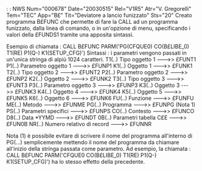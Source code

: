  :  : NWS Num="000678" Date="20030515" Rel="V1R5" Atr="V. Gregorelli" Tem="TEC" App="B£" Tit="Deviatore a lancio funizzato" Sts="20"
Creato programma B£FUNC che permette di fare la CALL ad un programma funizzato, dalla linea di comando, o in un'opzione di menu, specificando i valori della £FUNDS1 tramite una apposita sintassi.

Esempio di chiamata : 
CALL B£FUNC PARM('PG(CFQUE0) CO(B£LIBE_0) T1(RE) P1(Q-) K1(SETUP_CFG)') Sintassi : 
i parametri vengono passati in un'unica stringa di alpiù 1024 caratteri.
T1(..)  Tipo oggetto 1             --->>  £FUNT1
P1(..)  Parametro oggetto 1        --->>  £FUNP1
K1(..)  Oggetto 1                  --->>  £FUNK1
T2(..)  Tipo oggetto 2             --->>  £FUNT2
P2(..)  Parametro oggetto 2        --->>  £FUNP2
K2(..)  Oggetto 2                  --->>  £FUNK2
T3(..)  Tipo oggetto 3             --->>  £FUNT3
P3(..)  Parametro oggetto 3        --->>  £FUNP3
K3(..)  Oggetto 3                  --->>  £FUNK3
K4(..)  Oggetto 4                  --->>  £FUNK4
K5(..)  Oggetto 5                  --->>  £FUNK5
K6(..)  Oggetto 6                  --->>  £FUNK6
FU(..)  Funzione                   --->>  £FUNFU
ME(..)  Metodo                     --->>  £FUNME
PG(..)  Programma                  --->>  £FUNPG  (Nota 1)
PS(..)  Parametri specifici        --->>  £FUNPS
CO(..)  Contesto                   --->>  £FUNCO
D8(..)  Data \*YYMD                 --->>  £FUNDT
0B(..)  Parametri tabella C£E      --->>  £FUN0B
NR(..)  Numero relativo di record  --->>  £FUNNR

Nota (1)
è possibile evitare di scrivere il nome del programma all'interno di PG(...) semplicemente mettendo
il nome del programma da chiamare all'inizio della stringa passata come parametro.
Ad esempio, la chiamata : 
CALL B£FUNC PARM('CFQUE0 CO(B£LIBE_0) T1(RE) P1(Q-) K1(SETUP_CFG)')
ha lo stesso effetto della precedente.
